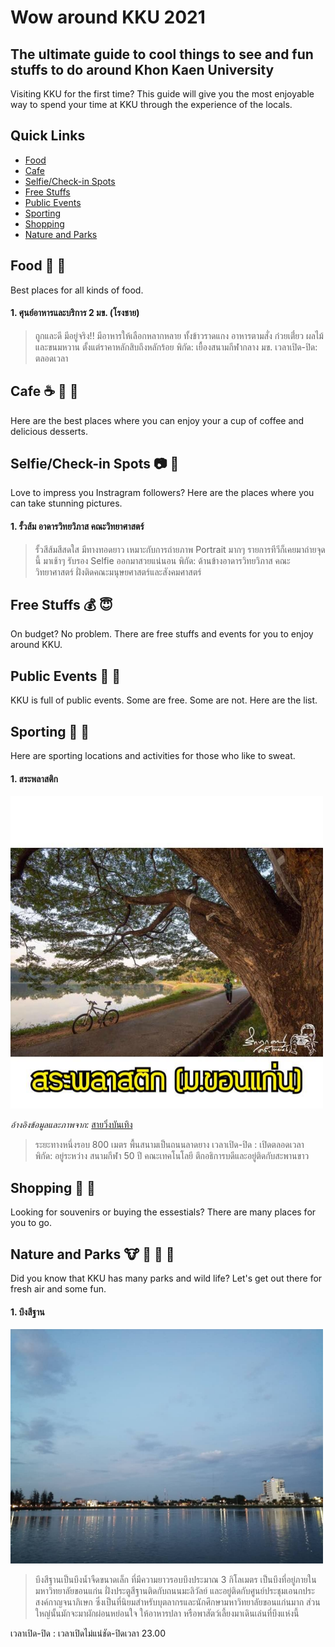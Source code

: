# Wow around KKU 2021
## The ultimate guide to cool things to see and fun stuffs to do around Khon Kaen University

Visiting KKU for the first time? This guide will give you the most enjoyable way to spend your time at KKU through the experience of the locals.

## <a name="menu"></a>Quick Links
* [Food](#food)
* [Cafe](#cafe)
* [Selfie/Check-in Spots](#selfie)
* [Free Stuffs](#freestuff)
* [Public Events](#event)
* [Sporting](#sport)
* [Shopping](#shopping)
* [Nature and Parks](#park)

## <a name="food"></a>Food :rice: :ramen:
Best places for all kinds of food.

#### 1. ศุนย์อาหารและบริการ 2 มข. (โรงชาย)
> ถูกและดี มีอยู่จริง!! มีอาหารให้เลือกหลากหลาย ทั้งข้าวราดแกง อาหารตามสั่ง ก๋วยเตี๋่ยว ผลไม้ และขนมหวาน ตั้งแต่ราคาหลักสิบถึงหลักร้อย
พิกัด: เยื้องสนามกีฬากลาง มข.
> เวลาเปิด-ปิด: ตลอดเวลา


## <a name="cafe"></a>Cafe :coffee: :cake: :tea:
Here are the best places where you can enjoy your a cup of coffee and delicious desserts.


## <a name="selfie"></a>Selfie/Check-in Spots  :camera: :sunflower:
Love to impress you Instragram followers? Here are the places where you can take stunning pictures.
#### 1. รั้วส้ม อาดารวิทยวิภาส คณะวิทยาศาสตร์

> รั้วสีส้มสีสดใส มีทางทอดยาว เหมาะกับการถ่ายภาพ Portrait มากๆ รายการทีวีก็เคยมาถ่ายจุดนี้ มาเช้าๆ รับรอง Selfie ออกมาสวยแน่นอน
> พิกัด: ด้านข้างอาดารวิทยวิภาส คณะวิทยาศาสตร์ ฝั่งติดคณะมนุษยศาสตร์และสังคมศาสตร์


## <a name="freestuff"></a>Free Stuffs :moneybag: :innocent:
On budget? No problem. There are free stuffs and events for you to enjoy around KKU.


## <a name="event"></a>Public Events :dancer: :dancers:
KKU is full of public events. Some are free. Some are not. Here are the list.


## <a name="sport"></a>Sporting :running: :muscle:
Here are sporting locations and activities for those who like to sweat.

#### 1. สระพลาสติก

<img src="images/plasticpool.jpg" width="500"/>

*อ้างอิงข้อมูลและภาพจาก:* [สายวิ่งบันเทิง](https://web.facebook.com/EnjoyToRun/photos/สระพลาสติก-มขอนแก่นความเป็นมาสร้างขึ้นในปี-พศ-2530-เป็นส่วนหนึ่งของสวนร่มเกล้ากั/1801772276798349/?_rdc=1&_rdr)

> ระยะทางหนึ่งรอบ 800 เมตร พื้นสนามเป็นถนนลาดยาง
เวลาเปิด-ปิด : เปิดตลอดเวลา  
> พิกัด: อยู่ระหว่าง สนามกีฬา 50 ปี คณะเทคโนโลยี ตึกอธิการบดีและอยู่ติดกับสะพานขาว


## <a name="shopping"></a> Shopping :dress: :gift:
Looking for souvenirs or buying the essestials? There are many places for you to go. 


## <a name="park"></a>Nature and Parks :cow: :evergreen_tree: :evergreen_tree: :horse:
Did you know that KKU has many parks and wild life? Let's get out there for fresh air and some fun.

#### 1. บึงสีฐาน

<img src="images/srithanBySupaveeKK.jpg" width="500"/>

>   บึงสีฐานเป็นบึงน้ำจืดขนาดเล็ก ที่มีความยาวรอบบึงประมาณ 3 กิโลเมตร เป็นบึงที่อยู่ภายในมหาวิทยาลัยขอนแก่น ฝั่งประตูสีฐานติดกับถนนมะลิวัลย์  และอยู่ติดกับศูนย์ประชุมเอนกประสงค์กาญจนาภิเษก ซึ่งเป็นที่นิยมสำหรับบุตลากรและนักศึกษามหาวิทยาลัยขอนแก่นมาก ส่วนใหญ่นั้นมักจะมาผักผ่อนหย่อนใจ ให้อาหารปลา หรือพาสัตว์เลี้ยงมาเดินเล่นที่บึงแห่งนี้

เวลาเปิด-ปิด : เวลาเปิดไม่แน่ชัด-ปิดเวลา 23.00


